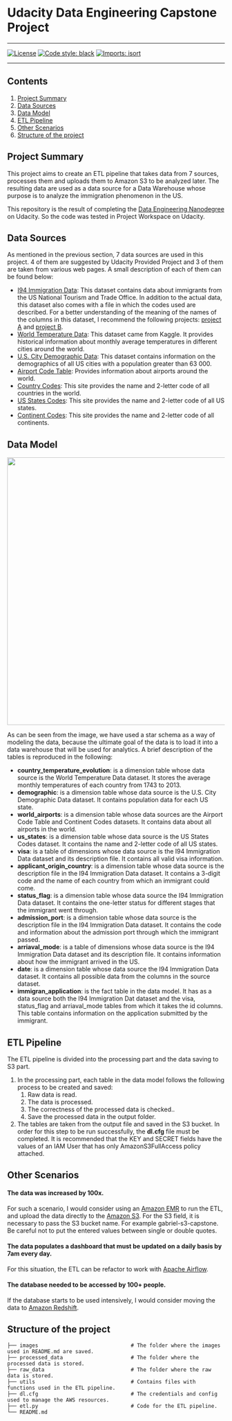 # Udacity Data Engineering Capstone Project

_________________

[![License](https://img.shields.io/github/license/mashape/apistatus.svg)](https://pypi.org/project/isort/)
[![Code style: black](https://img.shields.io/badge/code%20style-black-000000.svg)](https://github.com/psf/black)
[![Imports: isort](https://img.shields.io/badge/%20imports-isort-%231674b1?style=flat&labelColor=ef8336)](https://pycqa.github.io/isort/)
_________________

## Contents

1. [Project Summary](#project-summary)  
2. [Data Sources](#data-sources)  
3. [Data Model](#data-model)   
4. [ETL Pipeline](#etl-pipeline)
5. [Other Scenarios](#other-scenarios)
6. [Structure of the project](#structure-of-the-project)

## Project Summary

This project aims to create an ETL pipeline that takes data from 7 sources, processes them and uploads them to Amazon S3 to be analyzed later. The resulting data are used as a data source for a Data Warehouse whose purpose is to analyze the immigration phenomenon in the US.

This repository is the result of completing the [Data Engineering Nanodegree](https://www.udacity.com/course/data-engineer-nanodegree--nd027) on Udacity. So the code was tested in Project Workspace on Udacity.

## Data Sources

As mentioned in the previous section, 7 data sources are used in this project. 4 of them are suggested by Udacity Provided Project and 3 of them are taken from various web pages. A small description of each of them can be found below:
- [I94 Immigration Data](https://www.trade.gov/national-travel-and-tourism-office): This dataset contains data about immigrants from the US National Tourism and Trade Office. In addition to the actual data, this dataset also comes with a file in which the codes used are described. For a better understanding of the meaning of the names of the columns in this dataset, I recommend the following projects: [project A](https://notebooks.githubusercontent.com/view/ipynb?browser=chrome&color_mode=auto&commit=41a3047f65ae172a11302e9446151d33dcc86033&device=unknown&enc_url=68747470733a2f2f7261772e67697468756275736572636f6e74656e742e636f6d2f4d6f64696e6777612f446174612d456e67696e656572696e672d43617073746f6e652d50726f6a6563742f343161333034376636356165313732613131333032653934343631353164333364636338363033332f43617073746f6e6525323050726f6a6563742532305375626d697373696f6e2e6970796e62&logged_in=false&nwo=Modingwa%2FData-Engineering-Capstone-Project&path=Capstone+Project+Submission.ipynb&platform=android&repository_id=261688897&repository_type=Repository&version=99) and [project B](https://www.1week4.com/it/machine-learning/udacity-data-engineering-capstone-project/#1.3.2-The-I94-dataset).
- [World Temperature Data](https://www.kaggle.com/datasets/berkeleyearth/climate-change-earth-surface-temperature-data): This dataset came from Kaggle. It provides historical information about monthly average temperatures in different cities around the world.
- [U.S. City Demographic Data](https://public.opendatasoft.com/explore/dataset/us-cities-demographics/export/): This dataset contains information on the demographics of all US cities with a population greater than 63 000.
- [Airport Code Table](https://datahub.io/core/airport-codes#data): Provides information about airports around the world.
- [Country Codes](https://countrycode.org/): This site provides the name and 2-letter code of all countries in the world.
- [US States Codes](https://www23.statcan.gc.ca/imdb/p3VD.pl?Function=getVD&TVD=53971):  This site provides the name and 2-letter code of all US states.
- [Continent Codes](https://www.php.net/manual/en/function.geoip-continent-code-by-name.php): This site provides the name and 2-letter code of all continents.

## Data Model

<p align="center">
  <img width="712" height="618" src="images/model_schema.png">
</p>  

As can be seen from the image, we have used a star schema as a way of modeling the data, because the ultimate goal of the data is to load it into a data warehouse that will be used for analytics. A brief description of the tables is reproduced in the following:  
- **country_temperature_evolution**: is a dimension table whose data source is the World Temperature Data dataset. It stores the average monthly temperatures of each country from 1743 to 2013.
- **demographic**: is a dimension table whose data source is the U.S. City Demographic Data dataset. It contains population data for each US state.
- **world_airports**: is a dimension table whose data sources are the Airport Code Table and Continent Codes datasets. It contains data about all airports in the world.
- **us_states**: is a dimension table whose data source is the US States Codes dataset. It contains the name and 2-letter code of all US states.
- **visa**: is a table of dimensions whose data source is the I94 Immigration Data dataset and its description file. It contains all valid visa information.
- **applicant_origin_country**: is a dimension table whose data source is the description file in the I94 Immigration Data dataset. It contains a 3-digit code and the name of each country from which an immigrant could come.
- **status_flag**: is a dimension table whose data source the I94 Immigration Data dataset. It contains the one-letter status for different stages that the immigrant went through.
- **admission_port**: is a dimension table whose data source is the description file in the I94 Immigration Data dataset. It contains the code and information about the admission port through which the immigrant passed.
- **arriaval_mode**: is a table of dimensions whose data source is the I94 Immigration Data dataset and its description file. It contains information about how the immigrant arrived in the US.
- **date**: is a dimension table whose data source the I94 Immigration Data dataset. It contains all possible data from the columns in the source dataset.
- **immigran_application**: is the fact table in the data model. It has as a data source both the I94 Immigration Dat dataset and the visa, status_flag and arriaval_mode tables from which it takes the id columns. This table contains information on the application submitted by the immigrant.

## ETL Pipeline

The ETL pipeline is divided into the processing part and the data saving to S3 part. 
1. In the processing part, each table in the data model follows the following process to be created and saved:
    1. Raw data is read.
    2. The data is processed.
    3. The correctness of the processed data is checked..
    4. Save the processed data in the output folder.
2. The tables are taken from the output file and saved in the S3 bucket. In order for this step to be run successfully, the **dl.cfg** file must be completed. It is recommended that the KEY and SECRET fields have the values of an IAM User that has only AmazonS3FullAccess policy attached.

## Other Scenarios

#### The data was increased by 100x.

For such a scenario, I would consider using an [Amazon EMR](https://aws.amazon.com/emr/) to run the ETL, and upload the data directly to the [Amazon S3](https://aws.amazon.com/s3/). For the S3 field, it is necessary to pass the S3 bucket name. For example gabriel-s3-capstone. Be careful not to put the entered values between single or double quotes.

#### The data populates a dashboard that must be updated on a daily basis by 7am every day.

For this situation, the ETL can be refactor to work with [Apache Airflow](https://airflow.apache.org/).

#### The database needed to be accessed by 100+ people.

If the database starts to be used intensively, I would consider moving the data to [Amazon Redshift](https://aws.amazon.com/redshift/).

## Structure of the project

    ├── images                              # The folder where the images used in README.md are saved.
    ├── processed_data                      # The folder where the processed data is stored.
    ├── raw_data                            # The folder where the raw data is stored.
    ├── utils                               # Contains files with functions used in the ETL pipeline.
    ├── dl.cfg                              # The credentials and config used to manage the AWS resources.
    ├── etl.py                              # Code for the ETL pipeline.
    └── README.md
